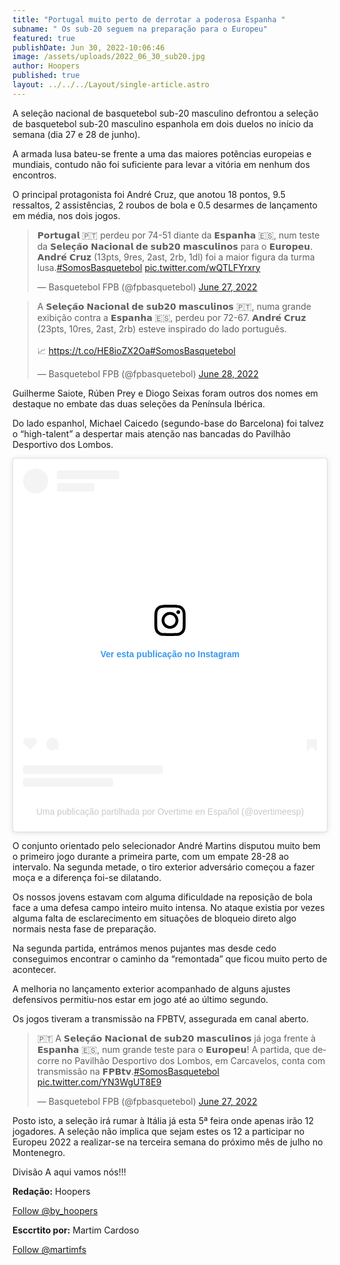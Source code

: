 ```yaml
---
title: "Portugal muito perto de derrotar a poderosa Espanha "
subname: " Os sub-20 seguem na preparação para o Europeu"
featured: true
publishDate: Jun 30, 2022-10:06:46
image: /assets/uploads/2022_06_30_sub20.jpg
author: Hoopers
published: true
layout: ../../../Layout/single-article.astro
---
```


<!--StartFragment-->

A seleção nacional de basquetebol sub-20 masculino defrontou a seleção de basquetebol sub-20 masculino espanhola em dois duelos no início da semana (dia 27 e 28 de junho).

A armada lusa bateu-se frente a uma das maiores potências europeias e mundiais, contudo não foi suficiente para levar a vitória em nenhum dos encontros.

O principal protagonista foi André Cruz, que anotou 18 pontos, 9.5 ressaltos, 2 assistências, 2 roubos de bola e 0.5 desarmes de lançamento em média, nos dois jogos. <!--StartFragment-->[](https://twitter.com/fpbasquetebol/status/1541529736760926211?s=21)

<blockquote class="twitter-tweet"><p lang="pt" dir="ltr">𝗣𝗼𝗿𝘁𝘂𝗴𝗮𝗹 🇵🇹 perdeu por 74-51 diante da 𝗘𝘀𝗽𝗮𝗻𝗵𝗮 🇪🇸, num teste da 𝗦𝗲𝗹𝗲𝗰̧𝗮̃𝗼 𝗡𝗮𝗰𝗶𝗼𝗻𝗮𝗹 𝗱𝗲 𝘀𝘂𝗯𝟮𝟬 𝗺𝗮𝘀𝗰𝘂𝗹𝗶𝗻𝗼𝘀 para o 𝗘𝘂𝗿𝗼𝗽𝗲𝘂. 𝗔𝗻𝗱𝗿𝗲́ 𝗖𝗿𝘂𝘇 (13pts, 9res, 2ast, 2rb, 1dl) foi a maior figura da turma lusa.<a href="https://twitter.com/hashtag/SomosBasquetebol?src=hash&amp;ref_src=twsrc%5Etfw">#SomosBasquetebol</a> <a href="https://t.co/wQTLFYrxry">pic.twitter.com/wQTLFYrxry</a></p>&mdash; Basquetebol FPB (@fpbasquetebol) <a href="https://twitter.com/fpbasquetebol/status/1541529736760926211?ref_src=twsrc%5Etfw">June 27, 2022</a></blockquote> <script async src="https://platform.twitter.com/widgets.js" charset="utf-8"></script>

<!--EndFragment-->

<!--StartFragment-->

<blockquote class="twitter-tweet"><p lang="pt" dir="ltr">A 𝗦𝗲𝗹𝗲𝗰̧𝗮̃𝗼 𝗡𝗮𝗰𝗶𝗼𝗻𝗮𝗹 𝗱𝗲 𝘀𝘂𝗯𝟮𝟬 𝗺𝗮𝘀𝗰𝘂𝗹𝗶𝗻𝗼𝘀 🇵🇹, numa grande exibição contra a 𝗘𝘀𝗽𝗮𝗻𝗵𝗮 🇪🇸, perdeu por 72-67. 𝗔𝗻𝗱𝗿𝗲́ 𝗖𝗿𝘂𝘇 (23pts, 10res, 2ast, 2rb) esteve inspirado do lado português.<br><br>📈 <a href="https://t.co/HE8ioZX2Oa">https://t.co/HE8ioZX2Oa</a><a href="https://twitter.com/hashtag/SomosBasquetebol?src=hash&amp;ref_src=twsrc%5Etfw">#SomosBasquetebol</a></p>&mdash; Basquetebol FPB (@fpbasquetebol) <a href="https://twitter.com/fpbasquetebol/status/1541890201085255688?ref_src=twsrc%5Etfw">June 28, 2022</a></blockquote> <script async src="https://platform.twitter.com/widgets.js" charset="utf-8"></script>

<!--EndFragment-->

Guilherme Saiote, Rúben Prey e Diogo Seixas foram outros dos nomes em destaque no embate das duas seleções da Península Ibérica.

Do lado espanhol, Michael Caicedo (segundo-base do Barcelona) foi talvez o “high-talent” a despertar mais atenção nas bancadas do Pavilhão Desportivo dos Lombos. [](https://www.instagram.com/p/CfWZj0goIlM/?igshid=YmMyMTA2M2Y=)<!--StartFragment-->

<blockquote class="instagram-media" data-instgrm-captioned data-instgrm-permalink="https://www.instagram.com/p/CfWZj0goIlM/?utm_source=ig_embed&amp;utm_campaign=loading" data-instgrm-version="14" style=" background:#FFF; border:0; border-radius:3px; box-shadow:0 0 1px 0 rgba(0,0,0,0.5),0 1px 10px 0 rgba(0,0,0,0.15); margin: 1px; max-width:540px; min-width:326px; padding:0; width:99.375%; width:-webkit-calc(100% - 2px); width:calc(100% - 2px);"><div style="padding:16px;"> <a href="https://www.instagram.com/p/CfWZj0goIlM/?utm_source=ig_embed&amp;utm_campaign=loading" style=" background:#FFFFFF; line-height:0; padding:0 0; text-align:center; text-decoration:none; width:100%;" target="_blank"> <div style=" display: flex; flex-direction: row; align-items: center;"> <div style="background-color: #F4F4F4; border-radius: 50%; flex-grow: 0; height: 40px; margin-right: 14px; width: 40px;"></div> <div style="display: flex; flex-direction: column; flex-grow: 1; justify-content: center;"> <div style=" background-color: #F4F4F4; border-radius: 4px; flex-grow: 0; height: 14px; margin-bottom: 6px; width: 100px;"></div> <div style=" background-color: #F4F4F4; border-radius: 4px; flex-grow: 0; height: 14px; width: 60px;"></div></div></div><div style="padding: 19% 0;"></div> <div style="display:block; height:50px; margin:0 auto 12px; width:50px;"><svg width="50px" height="50px" viewBox="0 0 60 60" version="1.1" xmlns="https://www.w3.org/2000/svg" xmlns:xlink="https://www.w3.org/1999/xlink"><g stroke="none" stroke-width="1" fill="none" fill-rule="evenodd"><g transform="translate(-511.000000, -20.000000)" fill="#000000"><g><path d="M556.869,30.41 C554.814,30.41 553.148,32.076 553.148,34.131 C553.148,36.186 554.814,37.852 556.869,37.852 C558.924,37.852 560.59,36.186 560.59,34.131 C560.59,32.076 558.924,30.41 556.869,30.41 M541,60.657 C535.114,60.657 530.342,55.887 530.342,50 C530.342,44.114 535.114,39.342 541,39.342 C546.887,39.342 551.658,44.114 551.658,50 C551.658,55.887 546.887,60.657 541,60.657 M541,33.886 C532.1,33.886 524.886,41.1 524.886,50 C524.886,58.899 532.1,66.113 541,66.113 C549.9,66.113 557.115,58.899 557.115,50 C557.115,41.1 549.9,33.886 541,33.886 M565.378,62.101 C565.244,65.022 564.756,66.606 564.346,67.663 C563.803,69.06 563.154,70.057 562.106,71.106 C561.058,72.155 560.06,72.803 558.662,73.347 C557.607,73.757 556.021,74.244 553.102,74.378 C549.944,74.521 548.997,74.552 541,74.552 C533.003,74.552 532.056,74.521 528.898,74.378 C525.979,74.244 524.393,73.757 523.338,73.347 C521.94,72.803 520.942,72.155 519.894,71.106 C518.846,70.057 518.197,69.06 517.654,67.663 C517.244,66.606 516.755,65.022 516.623,62.101 C516.479,58.943 516.448,57.996 516.448,50 C516.448,42.003 516.479,41.056 516.623,37.899 C516.755,34.978 517.244,33.391 517.654,32.338 C518.197,30.938 518.846,29.942 519.894,28.894 C520.942,27.846 521.94,27.196 523.338,26.654 C524.393,26.244 525.979,25.756 528.898,25.623 C532.057,25.479 533.004,25.448 541,25.448 C548.997,25.448 549.943,25.479 553.102,25.623 C556.021,25.756 557.607,26.244 558.662,26.654 C560.06,27.196 561.058,27.846 562.106,28.894 C563.154,29.942 563.803,30.938 564.346,32.338 C564.756,33.391 565.244,34.978 565.378,37.899 C565.522,41.056 565.552,42.003 565.552,50 C565.552,57.996 565.522,58.943 565.378,62.101 M570.82,37.631 C570.674,34.438 570.167,32.258 569.425,30.349 C568.659,28.377 567.633,26.702 565.965,25.035 C564.297,23.368 562.623,22.342 560.652,21.575 C558.743,20.834 556.562,20.326 553.369,20.18 C550.169,20.033 549.148,20 541,20 C532.853,20 531.831,20.033 528.631,20.18 C525.438,20.326 523.257,20.834 521.349,21.575 C519.376,22.342 517.703,23.368 516.035,25.035 C514.368,26.702 513.342,28.377 512.574,30.349 C511.834,32.258 511.326,34.438 511.181,37.631 C511.035,40.831 511,41.851 511,50 C511,58.147 511.035,59.17 511.181,62.369 C511.326,65.562 511.834,67.743 512.574,69.651 C513.342,71.625 514.368,73.296 516.035,74.965 C517.703,76.634 519.376,77.658 521.349,78.425 C523.257,79.167 525.438,79.673 528.631,79.82 C531.831,79.965 532.853,80.001 541,80.001 C549.148,80.001 550.169,79.965 553.369,79.82 C556.562,79.673 558.743,79.167 560.652,78.425 C562.623,77.658 564.297,76.634 565.965,74.965 C567.633,73.296 568.659,71.625 569.425,69.651 C570.167,67.743 570.674,65.562 570.82,62.369 C570.966,59.17 571,58.147 571,50 C571,41.851 570.966,40.831 570.82,37.631"></path></g></g></g></svg></div><div style="padding-top: 8px;"> <div style=" color:#3897f0; font-family:Arial,sans-serif; font-size:14px; font-style:normal; font-weight:550; line-height:18px;">Ver esta publicação no Instagram</div></div><div style="padding: 12.5% 0;"></div> <div style="display: flex; flex-direction: row; margin-bottom: 14px; align-items: center;"><div> <div style="background-color: #F4F4F4; border-radius: 50%; height: 12.5px; width: 12.5px; transform: translateX(0px) translateY(7px);"></div> <div style="background-color: #F4F4F4; height: 12.5px; transform: rotate(-45deg) translateX(3px) translateY(1px); width: 12.5px; flex-grow: 0; margin-right: 14px; margin-left: 2px;"></div> <div style="background-color: #F4F4F4; border-radius: 50%; height: 12.5px; width: 12.5px; transform: translateX(9px) translateY(-18px);"></div></div><div style="margin-left: 8px;"> <div style=" background-color: #F4F4F4; border-radius: 50%; flex-grow: 0; height: 20px; width: 20px;"></div> <div style=" width: 0; height: 0; border-top: 2px solid transparent; border-left: 6px solid #f4f4f4; border-bottom: 2px solid transparent; transform: translateX(16px) translateY(-4px) rotate(30deg)"></div></div><div style="margin-left: auto;"> <div style=" width: 0px; border-top: 8px solid #F4F4F4; border-right: 8px solid transparent; transform: translateY(16px);"></div> <div style=" background-color: #F4F4F4; flex-grow: 0; height: 12px; width: 16px; transform: translateY(-4px);"></div> <div style=" width: 0; height: 0; border-top: 8px solid #F4F4F4; border-left: 8px solid transparent; transform: translateY(-4px) translateX(8px);"></div></div></div> <div style="display: flex; flex-direction: column; flex-grow: 1; justify-content: center; margin-bottom: 24px;"> <div style=" background-color: #F4F4F4; border-radius: 4px; flex-grow: 0; height: 14px; margin-bottom: 6px; width: 224px;"></div> <div style=" background-color: #F4F4F4; border-radius: 4px; flex-grow: 0; height: 14px; width: 144px;"></div></div></a><p style=" color:#c9c8cd; font-family:Arial,sans-serif; font-size:14px; line-height:17px; margin-bottom:0; margin-top:8px; overflow:hidden; padding:8px 0 7px; text-align:center; text-overflow:ellipsis; white-space:nowrap;"><a href="https://www.instagram.com/p/CfWZj0goIlM/?utm_source=ig_embed&amp;utm_campaign=loading" style=" color:#c9c8cd; font-family:Arial,sans-serif; font-size:14px; font-style:normal; font-weight:normal; line-height:17px; text-decoration:none;" target="_blank">Uma publicação partilhada por Overtime en Español (@overtimeesp)</a></p></div></blockquote>

<!--EndFragment-->

O conjunto orientado pelo selecionador André Martins disputou muito bem o primeiro jogo durante a primeira parte, com um empate 28-28 ao intervalo. Na segunda metade, o tiro exterior adversário começou a fazer moça e a diferença foi-se dilatando.

Os nossos jovens estavam com alguma dificuldade na reposição de bola face a uma defesa campo inteiro muito intensa. No ataque existia por vezes alguma falta de esclarecimento em situações de bloqueio direto algo normais nesta fase de preparação.

Na segunda partida, entrámos menos pujantes mas desde cedo conseguimos encontrar o caminho da “remontada” que ficou muito perto de acontecer.

A melhoria no lançamento exterior acompanhado de alguns ajustes defensivos permitiu-nos estar em jogo até ao último segundo.

Os jogos tiveram a transmissão na FPBTV, assegurada em canal aberto. <!--StartFragment-->[](https://twitter.com/fpbasquetebol/status/1541501928244387840?s=21)

<blockquote class="twitter-tweet"><p lang="pt" dir="ltr">🇵🇹 A 𝗦𝗲𝗹𝗲𝗰̧𝗮̃𝗼 𝗡𝗮𝗰𝗶𝗼𝗻𝗮𝗹 𝗱𝗲 𝘀𝘂𝗯𝟮𝟬 𝗺𝗮𝘀𝗰𝘂𝗹𝗶𝗻𝗼𝘀 já joga frente à 𝗘𝘀𝗽𝗮𝗻𝗵𝗮 🇪🇸, num grande teste para o 𝗘𝘂𝗿𝗼𝗽𝗲𝘂! A partida, que decorre no Pavilhão Desportivo dos Lombos, em Carcavelos, conta com transmissão na 𝗙𝗣𝗕𝘁𝘃.<a href="https://twitter.com/hashtag/SomosBasquetebol?src=hash&amp;ref_src=twsrc%5Etfw">#SomosBasquetebol</a> <a href="https://t.co/YN3WgUT8E9">pic.twitter.com/YN3WgUT8E9</a></p>&mdash; Basquetebol FPB (@fpbasquetebol) <a href="https://twitter.com/fpbasquetebol/status/1541501928244387840?ref_src=twsrc%5Etfw">June 27, 2022</a></blockquote> <script async src="https://platform.twitter.com/widgets.js" charset="utf-8"></script>

<!--EndFragment-->

Posto isto, a seleção irá rumar à Itália já esta 5ª feira onde apenas irão 12 jogadores. A seleção não implica que sejam estes os 12 a participar no Europeu 2022 a realizar-se na terceira semana do próximo mês de julho no Montenegro.

Divisão A aqui vamos nós!!!

**Redação:** Hoopers

<!--StartFragment-->

<a href="https://twitter.com/by_hoopers?ref_src=twsrc%5Etfw" class="twitter-follow-button" data-show-count="false">Follow @by_hoopers</a><script async src="https://platform.twitter.com/widgets.js" charset="utf-8"></script>

<!--EndFragment-->

**Esccrtito por:** Martim Cardoso

<!--StartFragment-->

<a href="https://twitter.com/martimfs?ref_src=twsrc%5Etfw" class="twitter-follow-button" data-show-count="false">Follow @martimfs</a><script async src="https://platform.twitter.com/widgets.js" charset="utf-8"></script>

<!--EndFragment-->

<script async src="//www.instagram.com/embed.js"></script>

<script async src="https://platform.twitter.com/widgets.js" charset="utf-8"></script>

